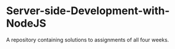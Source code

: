 # Server-side-Development-with-NodeJS
A repository containing solutions to assignments of all four weeks.
